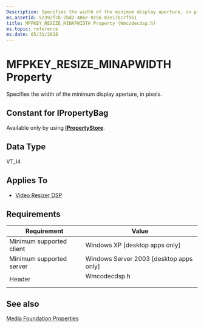 ```yaml
---
Description: Specifies the width of the minimum display aperture, in pixels.
ms.assetid: 52392fcb-2bd2-486e-9256-83e17bc7f951
title: MFPKEY_RESIZE_MINAPWIDTH Property (Wmcodecdsp.h)
ms.topic: reference
ms.date: 05/31/2018
---
```


# MFPKEY\_RESIZE\_MINAPWIDTH Property

Specifies the width of the minimum display aperture, in pixels.

## Constant for IPropertyBag

Available only by using [**IPropertyStore**](/windows/win32/api/propsys/nn-propsys-ipropertystore).

## Data Type

VT\_I4

## Applies To

-   [Video Resizer DSP](videoresizer.md)

## Requirements



| Requirement | Value |
|-------------------------------------|-----------------------------------------------------------------------------------------|
| Minimum supported client<br/> | Windows XP \[desktop apps only\]<br/>                                             |
| Minimum supported server<br/> | Windows Server 2003 \[desktop apps only\]<br/>                                    |
| Header<br/>                   | <dl> <dt>Wmcodecdsp.h</dt> </dl> |



## See also

<dl> <dt>

[Media Foundation Properties](media-foundation-properties.md)
</dt> </dl>

 

 
